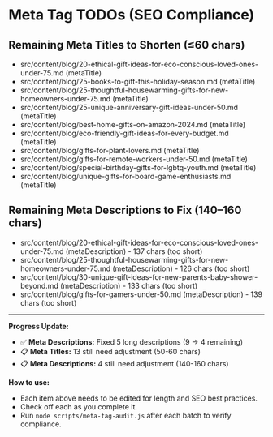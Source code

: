 # Meta Tag TODOs (SEO Compliance)

## Remaining Meta Titles to Shorten (≤60 chars)
- src/content/blog/20-ethical-gift-ideas-for-eco-conscious-loved-ones-under-75.md (metaTitle)
- src/content/blog/25-books-to-gift-this-holiday-season.md (metaTitle)
- src/content/blog/25-thoughtful-housewarming-gifts-for-new-homeowners-under-75.md (metaTitle)
- src/content/blog/25-unique-anniversary-gift-ideas-under-50.md (metaTitle)
- src/content/blog/best-home-gifts-on-amazon-2024.md (metaTitle)
- src/content/blog/eco-friendly-gift-ideas-for-every-budget.md (metaTitle)
- src/content/blog/gifts-for-plant-lovers.md (metaTitle)
- src/content/blog/gifts-for-remote-workers-under-50.md (metaTitle)
- src/content/blog/special-birthday-gifts-for-lgbtq-youth.md (metaTitle)
- src/content/blog/unique-gifts-for-board-game-enthusiasts.md (metaTitle)

## Remaining Meta Descriptions to Fix (140–160 chars)
- src/content/blog/20-ethical-gift-ideas-for-eco-conscious-loved-ones-under-75.md (metaDescription) - 137 chars (too short)
- src/content/blog/25-thoughtful-housewarming-gifts-for-new-homeowners-under-75.md (metaDescription) - 126 chars (too short)
- src/content/blog/30-unique-gift-ideas-for-new-parents-baby-shower-beyond.md (metaDescription) - 133 chars (too short)
- src/content/blog/gifts-for-gamers-under-50.md (metaDescription) - 139 chars (too short)

---

**Progress Update:**
- ✅ **Meta Descriptions:** Fixed 5 long descriptions (9 → 4 remaining)
- 📋 **Meta Titles:** 13 still need adjustment (50-60 chars)
- 📋 **Meta Descriptions:** 4 still need adjustment (140-160 chars)

**How to use:**
- Each item above needs to be edited for length and SEO best practices.
- Check off each as you complete it.
- Run `node scripts/meta-tag-audit.js` after each batch to verify compliance. 